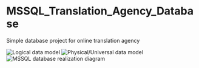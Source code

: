 # MSSQL_Translation_Agency_Database
Simple database project for online translation agency

![Logical data model](https://i.imgur.com/s5JFhUI.png)
![Physical/Universal data model](https://i.imgur.com/EdvaZ62.png)
![MSSQL database realization diagram](https://i.imgur.com/K6w2Xuy.png)
